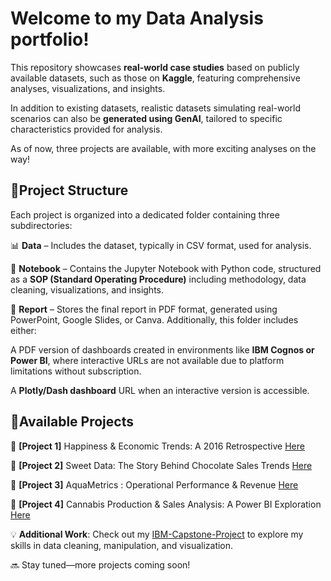 <h1>Welcome to my Data Analysis portfolio!</h1>

This repository showcases **real-world case studies** based on publicly available datasets, such as those on **Kaggle**, featuring comprehensive analyses, visualizations, and insights.

In addition to existing datasets, realistic datasets simulating real-world scenarios can also be **generated using GenAI**, tailored to specific characteristics provided for analysis.

As of now, three projects are available, with more exciting analyses on the way!

<h2>📂Project Structure</h2>

Each project is organized into a dedicated folder containing three subdirectories:

📊 **Data** – Includes the dataset, typically in CSV format, used for analysis.

📜 **Notebook** – Contains the Jupyter Notebook with Python code, structured as a **SOP (Standard Operating Procedure)** including methodology, data cleaning, visualizations, and insights.

📄 **Report** – Stores the final report in PDF format, generated using PowerPoint, Google Slides, or Canva. Additionally, this folder includes either:

A PDF version of dashboards created in environments like **IBM Cognos or Power BI**, where interactive URLs are not available due to platform limitations without subscription.

A **Plotly/Dash dashboard** URL when an interactive version is accessible.

<h2>💼Available Projects</h2>

🙂 **[Project 1]** Happiness & Economic Trends: A 2016 Retrospective [Here](https://github.com/MagaliTrueAnalytics/Portfolio/tree/main/Projet1)

🍫 **[Project 2]** Sweet Data: The Story Behind Chocolate Sales Trends [Here](https://github.com/MagaliTrueAnalytics/Portfolio/tree/main/Projet2)

🚰 **[Project 3]** AquaMetrics : Operational Performance & Revenue [Here](https://github.com/MagaliTrueAnalytics/Portfolio/tree/main/Projet3)

🌱 **[Project 4]** Cannabis Production & Sales Analysis: A Power BI Exploration [Here](https://github.com/MagaliTrueAnalytics/Portfolio/tree/main/Projet4)

💡 **Additional Work**: Check out my [IBM-Capstone-Project](https://github.com/MagaliTrueAnalytics/IBM-Capstone-Project) to explore my skills in data cleaning, manipulation, and visualization.

🔜 Stay tuned—more projects coming soon!



